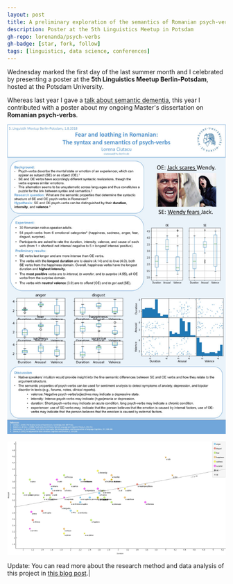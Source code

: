 ```yaml
---
layout: post
title: A preliminary exploration of the semantics of Romanian psych-verbs
description: Poster at the 5th Linguistics Meetup in Potsdam
gh-repo: lorenanda/psych-verbs
gh-badge: [star, fork, follow]
tags: [linguistics, data science, conferences]
---
```


Wednesday marked the first day of the last summer month and I celebrated by presenting a poster at the **5th Linguistics Meetup Berlin-Potsdam**, hosted at the Potsdam University. 

Whereas last year I gave a [talk about semantic dementia](/linguistik-meetup-berlin), this year I contributed with a poster about my ongoing Master's dissertation on **Romanian psych-verbs**.

![poster](../assets/img/psychVerbsPoster.jpg)

![orange plot](../assets/img/psychVerbsScatterplot.png)

Update: You can read more about the research method and data analysis of this project in [this blog post](/romanian-psych-verbs-study).|